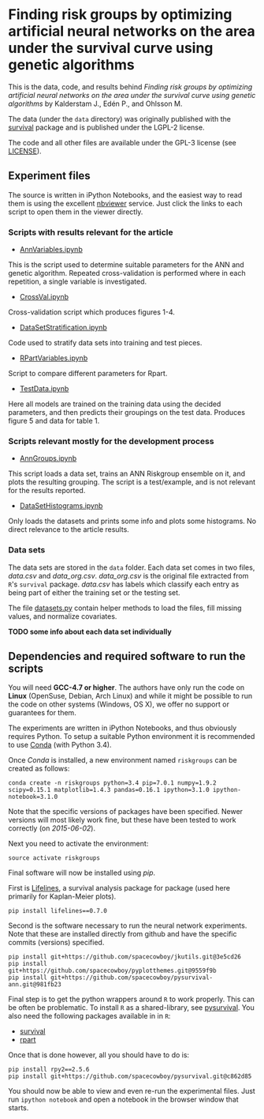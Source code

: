 # Finding risk groups by optimizing artificial neural networks on the area under the survival curve using genetic algorithms

This is the data, code, and results behind *Finding risk groups by
  optimizing artificial neural networks on the area under the survival
  curve using genetic algorithms* by Kalderstam J., Edén P., and Ohlsson M.

The data (under the `data` directory) was originally published with the
[survival](http://cran.r-project.org/web/packages/survival/index.html)
package and is published under the LGPL-2 license.

The code and all other files are available under the GPL-3 license
(see
[LICENSE](https://github.com/spacecowboy/article-annriskgroups-source/blob/master/LICENSE)).

## Experiment files

The source is written in iPython Notebooks, and the easiest way to
read them is using the excellent
[nbviewer](http://nbviewer.ipython.org/) service. Just click the links
to each script to open them in the viewer directly.

### Scripts with results relevant for the article

- [AnnVariables.ipynb](http://nbviewer.ipython.org/github/spacecowboy/article-annriskgroups-source/blob/master/AnnVariables.ipynb)

This is the script used to determine suitable parameters for the ANN
and genetic algorithm. Repeated cross-validation is performed where in
each repetition, a single variable is investigated.

- [CrossVal.ipynb](http://nbviewer.ipython.org/github/spacecowboy/article-annriskgroups-source/blob/master/CrossVal.ipynb)

Cross-validation script which produces figures 1-4.

- [DataSetStratification.ipynb](http://nbviewer.ipython.org/github/spacecowboy/article-annriskgroups-source/blob/master/DataSetStratification.ipynb)

Code used to stratify data sets into training and test pieces.

- [RPartVariables.ipynb](http://nbviewer.ipython.org/github/spacecowboy/article-annriskgroups-source/blob/master/RPartVariables.ipynb)

Script to compare different parameters for Rpart.

- [TestData.ipynb](http://nbviewer.ipython.org/github/spacecowboy/article-annriskgroups-source/blob/master/TestData.ipynb)

Here all models are trained on the training data using the decided
parameters, and then predicts their groupings on the test
data. Produces figure 5 and data for table 1.

### Scripts relevant mostly for the development process

- [AnnGroups.ipynb](http://nbviewer.ipython.org/github/spacecowboy/article-annriskgroups-source/blob/master/AnnGroups.ipynb)

This script loads a data set, trains an ANN Riskgroup ensemble on it,
and plots the resulting grouping. The script is a test/example, and is
not relevant for the results reported.

- [DataSetHistograms.ipynb](http://nbviewer.ipython.org/github/spacecowboy/article-annriskgroups-source/blob/master/DataSetHistograms.ipynb)

Only loads the datasets and prints some info and plots some
histograms. No direct relevance to the article results.


### Data sets

The data sets are stored in the `data` folder. Each data set comes in
two files, *data.csv* and *data_org.csv*. *data_org.csv* is the
original file extracted from `R`'s `survival` package. *data.csv* has
labels which classify each entry as being part of either the training
set or the testing set.

The file
[datasets.py](https://github.com/spacecowboy/article-annriskgroups-source/blob/master/datasets.py)
contain helper methods to load the files, fill missing values, and
normalize covariates.

**TODO some info about each data set individually**

## Dependencies and required software to run the scripts

You will need **GCC-4.7 or higher**. The authors have only run the
code on **Linux** (OpenSuse, Debian, Arch Linux) and while it might be
possible to run the code on other systems (Windows, OS X), we offer no
support or guarantees for them.

The experiments are written in iPython Notebooks, and thus obviously
requires Python. To setup a suitable Python environment it is recommended
to use [Conda](http://conda.pydata.org/miniconda.html) (with Python 3.4).

Once *Conda* is installed, a new environment named `riskgroups` can be
created as follows:

```
conda create -n riskgroups python=3.4 pip=7.0.1 numpy=1.9.2 scipy=0.15.1 matplotlib=1.4.3 pandas=0.16.1 ipython=3.1.0 ipython-notebook=3.1.0
```

Note that the specific versions of packages have been specified. Newer
versions will most likely work fine, but these have been tested to
work correctly (on *2015-06-02*).

Next you need to activate the environment:

```
source activate riskgroups
```

Final software will now be installed using *pip*.

First is
[Lifelines](https://github.com/CamDavidsonPilon/lifelines.git), a
survival analysis package for package (used here primarily for
Kaplan-Meier plots).

```
pip install lifelines==0.7.0
```

Second is the software necessary to run the neural network
experiments. Note that these are installed directly from github and
have the specific commits (versions) specified.

```
pip install git+https://github.com/spacecowboy/jkutils.git@3e5cd26
pip install git+https://github.com/spacecowboy/pyplotthemes.git@9559f9b
pip install git+https://github.com/spacecowboy/pysurvival-ann.git@981fb23
```

Final step is to get the python wrappers around `R` to work
properly. This can be often be problematic. To install `R` as a
shared-library, see
[pysurvival](https://github.com/spacecowboy/pysurvival). You also need
the following packages available in in `R`:

- [survival](http://cran.r-project.org/web/packages/survival/index.html)
- [rpart](http://cran.r-project.org/web/packages/rpart/index.html)

Once that is done however, all you should have to do is:

```
pip install rpy2==2.5.6
pip install git+https://github.com/spacecowboy/pysurvival.git@c862d85
```

You should now be able to view and even re-run the experimental
files. Just run `ipython notebook` and open a notebook in the browser
window that starts.

